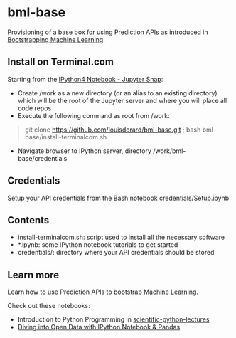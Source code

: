 bml-base
========

Provisioning of a base box for using Prediction APIs as introduced in [Bootstrapping Machine Learning](http://www.louisdorard.com/machine-learning-book).

## Install on Terminal.com

Starting from the [IPython4 Notebook - Jupyter Snap](https://www.terminal.com/snapshot/e812ebe24e3796846a0a4b930a810a45135af5fbcc5502a32526fc4c80b8e09b):

* Create /work as a new directory (or an alias to an existing directory) which will be the root of the Jupyter server and where you will place all code repos
* Execute the following command as root from /work:

> git clone https://github.com/louisdorard/bml-base.git ; bash bml-base/install-terminalcom.sh

* Navigate browser to IPython server, directory /work/bml-base/credentials

## Credentials

Setup your API credentials from the Bash notebook credentials/Setup.ipynb

## Contents

* install-terminalcom.sh: script used to install all the necessary software
* \*.ipynb: some IPython notebook tutorials to get started
* credentials/: directory where your API credentials should be stored

## Learn more

Learn how to use Prediction APIs to [bootstrap Machine Learning](http://www.louisdorard.com/machine-learning-book).

Check out these notebooks:

- Introduction to Python Programming in [scientific-python-lectures](https://github.com/jrjohansson/scientific-python-lectures)
- [Diving into Open Data with IPython Notebook & Pandas](http://nbviewer.ipython.org/github/jvns/talks/blob/master/pyconca2013/pistes-cyclables.ipynb)

